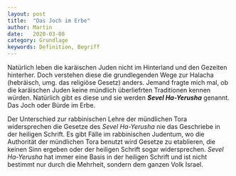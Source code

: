 ```yaml
---
layout: post
title:  "Das Joch im Erbe"
author: Martin
date:   2020-03-08
category: Grundlage
keywords: Definition, Begriff
---
```


Natürlich leben die karäischen Juden nicht im Hinterland und den Gezeiten hinterher.
Doch verstehen diese die grundlegenden Wege zur Halacha (hebräisch, umg. das religiöse Gesetz) anders. Jemand fragte mich mal, ob die karäischen Juden keine mündlich überliefrten Traditionen kennen würden. Natürlich gibt es diese und sie werden **_Sevel Ha-Yerusha_** genannt. Das Joch oder Bürde im Erbe. 

Der Unterschied zur rabbinischen Lehre der mündlichen Tora widersprechen die Gesetze des _Sevel Ha-Yerusha_ nie das Geschriebe in der heiligen Schrift. Es gibt Fälle im rabbinischen Judentum, wo die Authorität der mündlichen Tora benutzt wird Gesetze zu etablieren, die keinen Sinn ergeben oder der heiligen Schrift sogar widersprechen. _Sevel Ha-Yerusha_ hat immer eine Basis in der heiligen Schrift und ist nicht bestimmt nur durch die Mehrheit, sondern dem ganzen Volk Israel.



